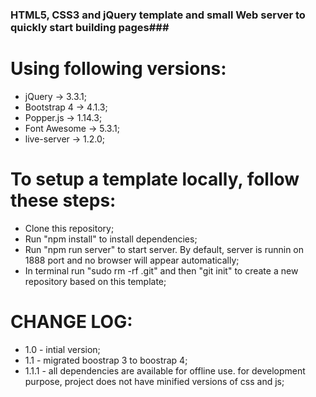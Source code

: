 ### HTML5, CSS3 and jQuery template and small Web server to quickly start building pages###
# Using following versions: #
* jQuery -> 3.3.1;
* Bootstrap 4 -> 4.1.3;
* Popper.js -> 1.14.3;
* Font Awesome -> 5.3.1;
* live-server -> 1.2.0;

# To setup a template locally, follow these steps: #
* Clone this repository;
* Run "npm install" to install dependencies;
* Run "npm run server" to start server. By default, server is runnin on 1888 port and no browser will appear automatically;
* In terminal run "sudo rm -rf .git" and then "git init" to create a new repository based on this template;



# CHANGE LOG: #
* 1.0 - intial version;
* 1.1 - migrated boostrap 3 to boostrap 4;
* 1.1.1 - all dependencies are available for offline use. for development purpose, project does not have minified versions of css and js;

